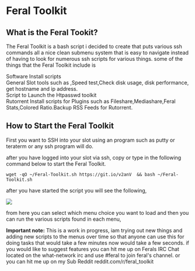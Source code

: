 Feral Toolkit
=============

  

What is the Feral Tookit?
-------------------------

  
The Feral Toolkit is a bash script i decided to create that puts various ssh commands all a nice clean submenu system that is easy to navigate instead of having to look for numerous ssh scripts for various things. some of the things that the Feral Toolkit include is  
  
Software Install scripts  
General Slot tools such as ,Speed test,Check disk usage, disk performance, get hostname and ip address.  
Script to Launch the Htpasswd toolkit  
Rutorrent Install scripts for Plugins such as Fileshare,Mediashare,Feral Stats,Colored Ratio.Backup RSS Feeds for Rutorrent.  
  
  

How to Start the Feral Toolkit
------------------------------

  
First you want to SSH into your slot using an program such as putty or teraterm or any ssh program will do.  
  
after you have logged into your slot via ssh, copy or type in the following command below to start the Feral Toolkit.  
  

    wget -qO ~/Feral-Toolkit.sh https://git.io/v2anV  && bash ~/Feral-Toolkit.sh

  
  
after you have started the script you will see the following,  
  
![](http://i.imgur.com/AmYwc8z.png?1)  
  
from here you can select which menu choice you want to load and then you can run the various scripts found in each menu,  
  
**Important note:** This is a work in progress, iam trying out new things and adding new scripts to the menus over time so that anyone can use this for doing tasks that would take a few minutes now would take a few seconds. if you would like to suggest features you can hit me up on Ferals IRC Chat located on the what-network irc and use \#feral to join feral's channel. or you can hit me up on my Sub Reddit reddit.com/r/feral\_toolkit  
  

